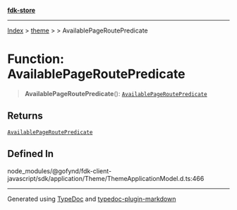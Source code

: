 [**fdk-store**](../../../README.md)
***

[Index](../../../API.md) > [theme](../../README.md) > [<internal>](../README.md) > AvailablePageRoutePredicate

# Function: AvailablePageRoutePredicate

> **AvailablePageRoutePredicate**(): [`AvailablePageRoutePredicate`](../type-aliases/type-alias.AvailablePageRoutePredicate.md)

## Returns

[`AvailablePageRoutePredicate`](../type-aliases/type-alias.AvailablePageRoutePredicate.md)

## Defined In

node\_modules/@gofynd/fdk-client-javascript/sdk/application/Theme/ThemeApplicationModel.d.ts:466

***
Generated using [TypeDoc](https://typedoc.org/) and [typedoc-plugin-markdown](https://www.npmjs.com/package/typedoc-plugin-markdown)
